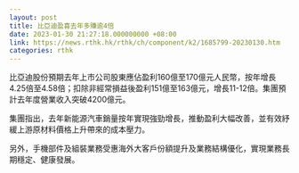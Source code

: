 ```yaml
---
layout: post
title: 比亞迪盈喜去年多賺逾4倍
date: 2023-01-30 21:27:18.000000000 +08:00
link: https://news.rthk.hk/rthk/ch/component/k2/1685799-20230130.htm
categories: rthk
---
```


比亞迪股份預期去年上市公司股東應佔盈利160億至170億元人民幣，按年增長4.25倍至4.58倍；扣除非經常損益後盈利151億至163億元，增長11-12倍。集團預計去年度營業收入突破4200億元。

集團指出，去年新能源汽車銷量按年實現強勁增長，推動盈利大幅改善，並有效紓緩上游原材料價格上升帶來的成本壓力。

另外，手機部件及組裝業務受惠海外大客戶份額提升及業務結構優化，實現業務長期穩定、健康發展。

